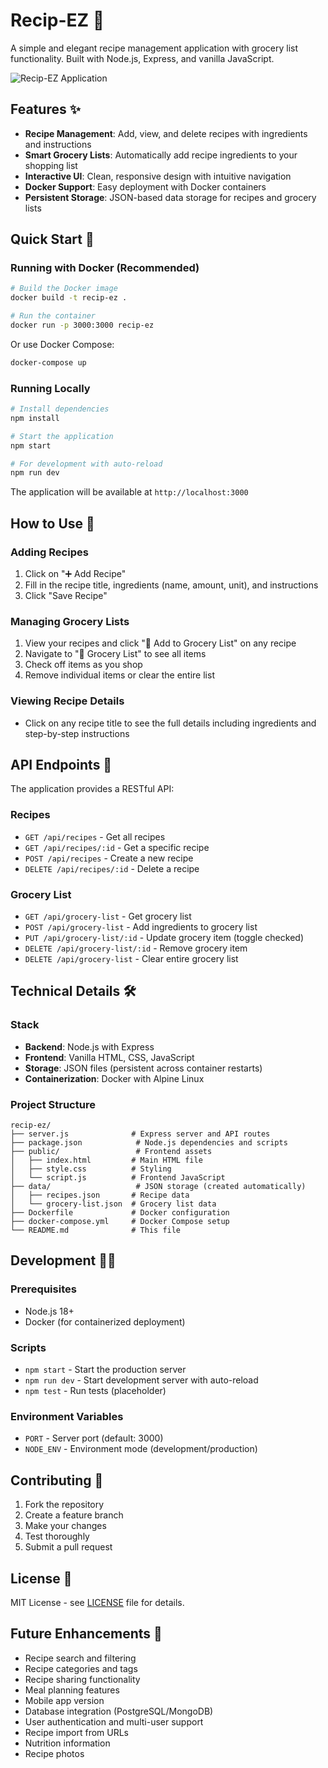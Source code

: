 # Recip-EZ 🍳

A simple and elegant recipe management application with grocery list functionality. Built with Node.js, Express, and vanilla JavaScript.

![Recip-EZ Application]([https://github.com/user-attachments/assets/733c0147-c4ff-425d-b85f-6a422fcd3535](https://github.com/user-attachments/assets/5b599409-be48-4b7c-9ced-9534e19afa15))

## Features ✨

- **Recipe Management**: Add, view, and delete recipes with ingredients and instructions
- **Smart Grocery Lists**: Automatically add recipe ingredients to your shopping list
- **Interactive UI**: Clean, responsive design with intuitive navigation
- **Docker Support**: Easy deployment with Docker containers
- **Persistent Storage**: JSON-based data storage for recipes and grocery lists

## Quick Start 🚀

### Running with Docker (Recommended)

```bash
# Build the Docker image
docker build -t recip-ez .

# Run the container
docker run -p 3000:3000 recip-ez
```

Or use Docker Compose:

```bash
docker-compose up
```

### Running Locally

```bash
# Install dependencies
npm install

# Start the application
npm start

# For development with auto-reload
npm run dev
```

The application will be available at `http://localhost:3000`

## How to Use 📖

### Adding Recipes
1. Click on "➕ Add Recipe"
2. Fill in the recipe title, ingredients (name, amount, unit), and instructions
3. Click "Save Recipe"

### Managing Grocery Lists
1. View your recipes and click "🛒 Add to Grocery List" on any recipe
2. Navigate to "🛒 Grocery List" to see all items
3. Check off items as you shop
4. Remove individual items or clear the entire list

### Viewing Recipe Details
- Click on any recipe title to see the full details including ingredients and step-by-step instructions

## API Endpoints 🔌

The application provides a RESTful API:

### Recipes
- `GET /api/recipes` - Get all recipes
- `GET /api/recipes/:id` - Get a specific recipe
- `POST /api/recipes` - Create a new recipe
- `DELETE /api/recipes/:id` - Delete a recipe

### Grocery List
- `GET /api/grocery-list` - Get grocery list
- `POST /api/grocery-list` - Add ingredients to grocery list
- `PUT /api/grocery-list/:id` - Update grocery item (toggle checked)
- `DELETE /api/grocery-list/:id` - Remove grocery item
- `DELETE /api/grocery-list` - Clear entire grocery list

## Technical Details 🛠️

### Stack
- **Backend**: Node.js with Express
- **Frontend**: Vanilla HTML, CSS, JavaScript
- **Storage**: JSON files (persistent across container restarts)
- **Containerization**: Docker with Alpine Linux

### Project Structure
```
recip-ez/
├── server.js              # Express server and API routes
├── package.json            # Node.js dependencies and scripts
├── public/                 # Frontend assets
│   ├── index.html         # Main HTML file
│   ├── style.css          # Styling
│   └── script.js          # Frontend JavaScript
├── data/                   # JSON storage (created automatically)
│   ├── recipes.json       # Recipe data
│   └── grocery-list.json  # Grocery list data
├── Dockerfile             # Docker configuration
├── docker-compose.yml     # Docker Compose setup
└── README.md              # This file
```

## Development 👨‍💻

### Prerequisites
- Node.js 18+ 
- Docker (for containerized deployment)

### Scripts
- `npm start` - Start the production server
- `npm run dev` - Start development server with auto-reload
- `npm test` - Run tests (placeholder)

### Environment Variables
- `PORT` - Server port (default: 3000)
- `NODE_ENV` - Environment mode (development/production)

## Contributing 🤝

1. Fork the repository
2. Create a feature branch
3. Make your changes
4. Test thoroughly
5. Submit a pull request

## License 📄

MIT License - see [LICENSE](LICENSE) file for details.

## Future Enhancements 🎯

- Recipe search and filtering
- Recipe categories and tags
- Recipe sharing functionality
- Meal planning features
- Mobile app version
- Database integration (PostgreSQL/MongoDB)
- User authentication and multi-user support
- Recipe import from URLs
- Nutrition information
- Recipe photos
